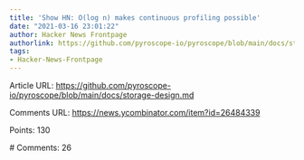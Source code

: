 ```yaml
---
title: 'Show HN: O(log n) makes continuous profiling possible'
date: "2021-03-16 23:01:22"
author: Hacker News Frontpage
authorlink: https://github.com/pyroscope-io/pyroscope/blob/main/docs/storage-design.md
tags:
- Hacker-News-Frontpage
---
```


<p>Article URL: <a href="https://github.com/pyroscope-io/pyroscope/blob/main/docs/storage-design.md">https://github.com/pyroscope-io/pyroscope/blob/main/docs/storage-design.md</a></p>
<p>Comments URL: <a href="https://news.ycombinator.com/item?id=26484339">https://news.ycombinator.com/item?id=26484339</a></p>
<p>Points: 130</p>
<p># Comments: 26</p>
